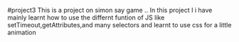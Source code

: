 #project3
This is a project on simon say game ..
In this project I i have mainly learnt how to use the differnt funtion of JS like setTimeout,getAttributes,and many selectors and learnt to use css for a little animation
